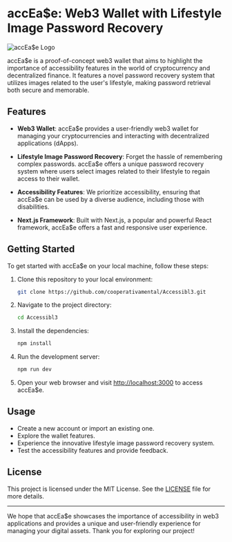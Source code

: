 # accEa$e: Web3 Wallet with Lifestyle Image Password Recovery

![accEa$e Logo](https://accease.vercel.app/ACC_EASE_sombra.png)

accEa$e is a proof-of-concept web3 wallet that aims to highlight the importance of accessibility features in the world of cryptocurrency and decentralized finance. It features a novel password recovery system that utilizes images related to the user's lifestyle, making password retrieval both secure and memorable.

## Features

- **Web3 Wallet**: accEa$e provides a user-friendly web3 wallet for managing your cryptocurrencies and interacting with decentralized applications (dApps).

- **Lifestyle Image Password Recovery**: Forget the hassle of remembering complex passwords. accEa$e offers a unique password recovery system where users select images related to their lifestyle to regain access to their wallet.

- **Accessibility Features**: We prioritize accessibility, ensuring that accEa$e can be used by a diverse audience, including those with disabilities.

- **Next.js Framework**: Built with Next.js, a popular and powerful React framework, accEa$e offers a fast and responsive user experience.

## Getting Started

To get started with accEa$e on your local machine, follow these steps:

1. Clone this repository to your local environment:

   ```bash
   git clone https://github.com/cooperativamental/Accessibl3.git
   ```

2. Navigate to the project directory:

   ```bash
   cd Accessibl3
   ```

3. Install the dependencies:

   ```bash
   npm install
   ```

4. Run the development server:

   ```bash
   npm run dev
   ```

5. Open your web browser and visit [http://localhost:3000](http://localhost:3000) to access accEa$e.

## Usage

- Create a new account or import an existing one.
- Explore the wallet features.
- Experience the innovative lifestyle image password recovery system.
- Test the accessibility features and provide feedback.

## License

This project is licensed under the MIT License. See the [LICENSE](LICENSE) file for more details.

---

We hope that accEa$e showcases the importance of accessibility in web3 applications and provides a unique and user-friendly experience for managing your digital assets. Thank you for exploring our project!

